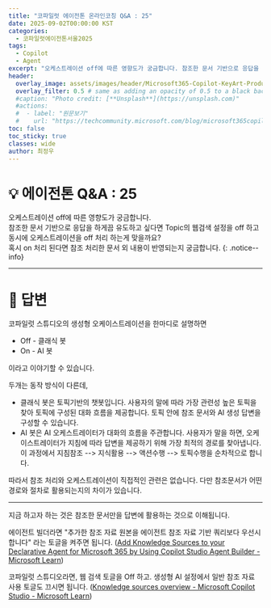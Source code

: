```yaml
---
title: "코파일럿 에이전톤 온라인코칭 Q&A : 25"
date: 2025-09-02T00:00:00 KST
categories:
  - 코파일럿에이전톤서울2025
tags:
  - Copilot
  - Agent
excerpt: "오케스트레이션 off에 따른 영향도가 궁금합니다. 참조한 문서 기반으로 응답을 하게끔 유도하고 싶다면  Topic의 웹검색 설정을 off 하고 동시에 오케스트레이션을 off 처리 하는게 맞을까요? 혹시 on 처리 된다면 참조 처리한 문서 외 내용이 반영되는지 궁금합니다."
header:
  overlay_image: assets/images/header/Microsoft365-Copilot-KeyArt-Productivity-6K-01.png
  overlay_filter: 0.5 # same as adding an opacity of 0.5 to a black background
  #caption: "Photo credit: [**Unsplash**](https://unsplash.com)"
  #actions:
  #  - label: "원문보기"
  #    url: "https://techcommunity.microsoft.com/blog/microsoft365copilotblog/what%E2%80%99s-new-in-microsoft-365-copilot--july-2025/4438253"
toc: false
toc_sticky: true
classes: wide
author: 최정우
---
```


# 💡 에이전톤 Q&A : 25

오케스트레이션 off에 따른 영향도가 궁금합니다.   
참조한 문서 기반으로 응답을 하게끔 유도하고 싶다면  Topic의 웹검색 설정을 off 하고 동시에 오케스트레이션을 off 처리 하는게 맞을까요?   
혹시 on 처리 된다면 참조 처리한 문서 외 내용이 반영되는지 궁금합니다.
{: .notice--info}

---

# 📝 답변


코파일럿 스튜디오의 생성형 오케이스트레이션을 한마디로 설명하면

- Off - 클래식 봇
- On - AI 봇

이라고 이야기할 수 있습니다.

두개는 동작 방식이 다른데,

- 클래식 봇은 토픽기반의 챗봇입니다. 사용자의 말에 따라 가장 관련성 높은 토픽을 찾아 토픽에 구성된 대화 흐름을 제공합니다. 토픽 안에 참조 문서와 AI 생성 답변을 구성할 수 있습니다.
- AI 봇은 AI 오케스트레이터가 대화의 흐름을 주관합니다. 사용자가 말을 하면, 오케이스트레이터가 지침에 따라 답변을 제공하기 위해 가장 최적의 경로를 찾아냅니다. 이 과정에서 지침참조 --> 지식활용 --> 액션수행 --> 토픽수행을 순차적으로 합니다.

따라서 참조 처리와 오케스트레이션이 직접적인 관련은 없습니다. 다만 참조문서가 어떤 경로와 절차로 활용되는지의 차이가 있습니다.

---

지금 하고자 하는 것은 참조한 문서만을 답변에 활용하는 것으로 이해됩니다.

에이전트 빌더라면 "추가한 참조 자료 원본을 에이전트 참조 자료 기반 쿼리보다 우선시 합니다" 라는 토글을 켜주면 됩니다. ([Add Knowledge Sources to your Declarative Agent for Microsoft 365 by Using Copilot Studio Agent Builder - Microsoft Learn](https://learn.microsoft.com/ko-kr/microsoft-365-copilot/extensibility/copilot-studio-agent-builder-knowledge#prioritize-your-knowledge-sources-over-general-knowledge))

코파일럿 스튜디오라면, 웹 검색 토글을 Off 하고. 생성형 AI 설정에서 일반 참조 자료 사용 토글도 끄시면 됩니다. ([Knowledge sources overview - Microsoft Copilot Studio - Microsoft Learn](https://learn.microsoft.com/en-us/microsoft-copilot-studio/knowledge-copilot-studio#allow-the-agent-to-use-general-knowledge))

